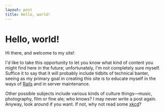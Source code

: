 ```yaml
---
layout: post
title: Hello, world!
---
```


# Hello, world!

Hi there, and welcome to my site!

I'd like to take this opportunity to let you know what kind of content you
might find here in the future; unfortunately, I'm not completely sure myself.
Suffice it to say that it will probably include tidbits of technical banter,
seeing as my primary goal in creating this site is to educate myself in the
ways of [Rails](http://rubyonrails.org) and in server maintenance.

Other possible subjects include various kinds of culture things&mdash;music,
photography, film or fine ale; who knows? I may never write a post
again. Anyway, look around if you want. If not, why not read some
[xkcd](http://xkcd.com)?
